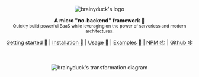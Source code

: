 <p align="center"><img src="https://cdn.jsdelivr.net/gh/zvictor/brainyduck@master/.media/logo-dark.png" alt="brainyduck's logo" /><p>

<p align="center">
  <strong>A micro "no-backend" framework 🤯</strong><br />
  <sub>Quickly build powerful BaaS while leveraging on the power of serverless and modern architectures.</sub>
</p>

<p align="center">
  <a href="/brainyduck/#/?id=getting-started">Getting started 🐣</a> | <a href="/brainyduck/#/?id=installation">Installation 🚜</a> | <a href="/brainyduck/#/?id=usage">Usage 🍗</a> | <a href="https://github.com/zvictor/brainyduck/tree/master/examples">Examples 🌈 </a> | <a href="https://www.npmjs.com/package/brainyduck">NPM 📦</a> | <a href="https://github.com/zvictor/brainyduck">Github 🕸</a>
</p>
<br />

<p align="center"><img src="https://cdn.jsdelivr.net/gh/zvictor/brainyduck@master/.media/transformation.png" alt="brainyduck's transformation diagram" /><p>
